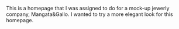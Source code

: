 This is a homepage that I was assigned to do for a mock-up jewerly company, Mangata&Gallo. I wanted to try a more elegant look for this homepage. 
